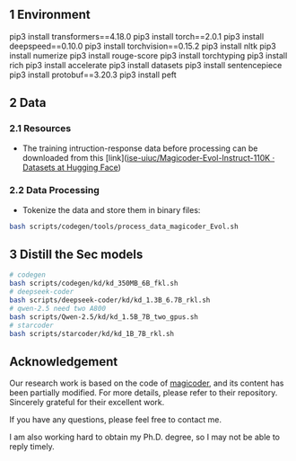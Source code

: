 ## 1 Environment
pip3 install transformers\==4.18.0
pip3 install torch\==2.0.1
pip3 install deepspeed\==0.10.0
pip3 install torchvision\==0.15.2
pip3 install nltk
pip3 install numerize
pip3 install rouge-score
pip3 install torchtyping
pip3 install rich
pip3 install accelerate
pip3 install datasets
pip3 install sentencepiece
pip3 install protobuf\==3.20.3
pip3 install peft

## 2 Data
### 2.1 Resources
- The training intruction-response data before processing can be downloaded from this [link]([ise-uiuc/Magicoder-Evol-Instruct-110K · Datasets at Hugging Face](https://huggingface.co/datasets/ise-uiuc/Magicoder-Evol-Instruct-110K))
### 2.2 Data Processing
- Tokenize the data and store them in binary files:
```bash
bash scripts/codegen/tools/process_data_magicoder_Evol.sh
```

## 3 Distill the Sec models
```bash
# codegen
bash scripts/codegen/kd/kd_350MB_6B_fkl.sh
# deepseek-coder
bash scripts/deepseek-coder/kd/kd_1.3B_6.7B_rkl.sh
# qwen-2.5 need two A800
bash scripts/Qwen-2.5/kd/kd_1.5B_7B_two_gpus.sh
# starcoder
bash scripts/starcoder/kd/kd_1B_7B_rkl.sh
```

## Acknowledgement

Our research work is based on the code of [magicoder](https://github.com/microsoft/LMOps), and its content has been partially modified. For more details, please refer to their repository. Sincerely grateful for their excellent work.

If you have any questions, please feel free to contact me.

I am also working hard to obtain my Ph.D. degree, so I may not be able to reply timely.
